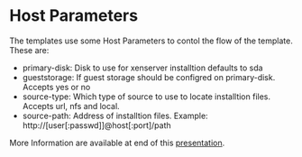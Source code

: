 # Host Parameters

The templates use some Host Parameters to contol the flow of the template. These are:

* primary-disk: Disk to use for xenserver installtion defaults to sda
* gueststorage: If guest storage should be configred on primary-disk. Accepts yes or no
* source-type: Which type of source to use to locate installtion files. Accepts url, nfs and local.
* source-path: Address of installtion files. Example: http://[user[:passwd]]@host[:port]/path

More Information are available at end of this [presentation](cdn.ws.citrix.com/wp-content/uploads/2013/08/XenServer_unattended_installation_v10.pdf).
